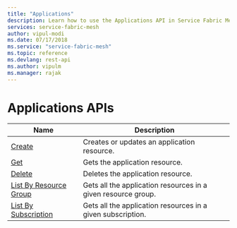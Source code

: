 ```yaml
---
title: "Applications"
description: Learn how to use the Applications API in Service Fabric Mesh Resource Provider to deploy and manage microservices applications.
services: service-fabric-mesh
author: vipul-modi
ms.date: 07/17/2018
ms.service: "service-fabric-mesh"
ms.topic: reference
ms.devlang: rest-api
ms.author: vipulm
ms.manager: rajak
---
```

# Applications APIs

| Name | Description |
| --- | --- |
| [Create](sfmeshrp-api-application_create.md) | Creates or updates an application resource.<br/> |
| [Get](sfmeshrp-api-application_get.md) | Gets the application resource.<br/> |
| [Delete](sfmeshrp-api-application_delete.md) | Deletes the application resource.<br/> |
| [List By Resource Group](sfmeshrp-api-application_listbyresourcegroup.md) | Gets all the application resources in a given resource group.<br/> |
| [List By Subscription](sfmeshrp-api-application_listbysubscription.md) | Gets all the application resources in a given subscription.<br/> |

